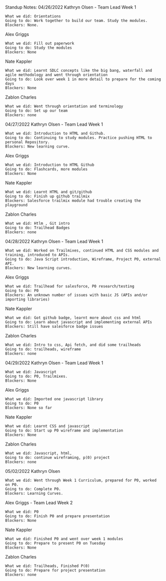 Standup Notes:
04/26/2022
Kathryn Olsen - Team Lead Week 1

    What we did: Orientations
    Going to do: Work together to build our team. Study the modules.
    Blockers: None.

Alex Griggs

    What we did: Fill out paperwork
    Going to do: Study the modules
    Blockers: None

Nate Kappler

    What we did: Learnt SDLC concepts like the big bang, waterfall and agile methodology and went through orientation
    Going to do: Look over week 1 in more detail to prepare for the coming days
    Blockers: None

Zablon Charles

    What we did: Went through orientation and terminology
    Going to do: Set up our team
    Blockers: none

04/27/2022
Kathryn Olsen - Team Lead Week 1

    What we did: Introduction to HTML and Github.
    Going to do: Continuing to study modules. Practice pushing HTML to personal Repository.
    Blockers: New learning curve.

Alex Griggs

    What we did: Introduction to HTML Github
    Going to do: Flashcards, more modules
    Blockers: None

Nate Kappler

    What we did: Learnt HTML and git/github
    Going to do: Finish up github trailmix
    Blockers: Salesforce trailmix module had trouble creating the playground

Zablon Charles

    What we did: Htlm , Git intro
    Going to do: Trailhead Badges
    Blockers: none

04/28/2022
Kathryn Olsen - Team Lead Week 1

    What we did: Worked on Trailmixes, continued HTML and CSS modules and training, introduced to APIs.
    Going to do: Java Script introduction, Wireframe, Project P0, external API.
    Blockers: New learning curves.

Alex Griggs

    What we did: Trailhead for salesforce, P0 research/testing
    Going to do: P0
    Blockers: An unknown number of issues with basic JS (APIs and/or importing libraries)

Nate Kappler

    What we did: Got github badge, learnt more about css and html
    Going to do: Learn about javascript and implementing external APIs
    Blockers: Still have salesforce badge issues

Zablon Charles

    What we did: Intro to css, Api fetch, and did some trailheads
    Going to do: trailheads, wireframe
    Blockers: none

04/29/2022
Kathryn Olsen - Team Lead Week 1

    What we did: Javascript
    Going to do: P0, Trailmixes.
    Blockers: None

Alex Griggs

    What we did: Imported one javascript library
    Going to do: P0
    Blockers: None so far

Nate Kappler

    What we did: Learnt CSS and javascript
    Going to do: Start up P0 wireframe and implementation
    Blockers: None

Zablon Charles

    What we did: Javascript, html,
    Going to do: continue wireframing, p(0) project
    Blockers: none

05/02/2022
Kathryn Olsen

    What we did: Went through Week 1 Curriculum, prepared for P0, worked on P0.
    Going to do: Complete P0.
    Blockers: Learning Curves.

Alex Griggs - Team Lead Week 2

    What we did: P0
    Going to do: Finish P0 and prepare presentation
    Blockers: None

Nate Kappler

    What we did: Finished P0 and went over week 1 modules
    Going to do: Prepare to present P0 on Tuesday
    Blockers: None

Zablon Charles

    What we did: Trailheads, Finished P(0)
    Going to do: Prepare for project presentation
    Blockers: none

